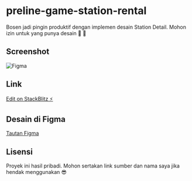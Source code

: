 # preline-game-station-rental

Bosen jadi pingin produktif dengan implemen desain Station Detail. Mohon izin untuk yang punya desain 🙏 🙏

## Screenshot

![Figma](screenshot/figma.png)

## Link

[Edit on StackBlitz ⚡️](https://stackblitz.com/edit/react-uepmf1)

## Desain di Figma

[Tautan Figma](https://www.figma.com/file/qpgN2llrWIVcCE2aJO49I4/Game-Station-Rental-App?type=design&node-id=15-614&mode=design&t=2UXzOECXBa6e91BQ-0)

## Lisensi

Proyek ini hasil pribadi. Mohon sertakan link sumber dan nama saya jika hendak menggunakan 😎

